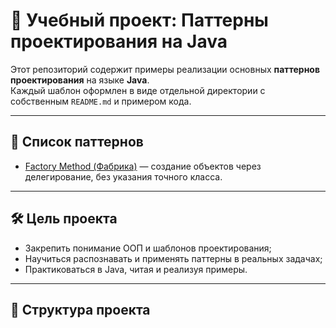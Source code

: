 # 🧠 Учебный проект: Паттерны проектирования на Java

Этот репозиторий содержит примеры реализации основных **паттернов проектирования** на языке **Java**.  
Каждый шаблон оформлен в виде отдельной директории с собственным `README.md` и примером кода.

---

## 📂 Список паттернов

- [Factory Method (Фабрика)](.designPatterns/factoryMethod) — создание объектов через делегирование, без указания точного класса.

---

## 🛠️ Цель проекта

- Закрепить понимание ООП и шаблонов проектирования;
- Научиться распознавать и применять паттерны в реальных задачах;
- Практиковаться в Java, читая и реализуя примеры.

---

## 📎 Структура проекта

